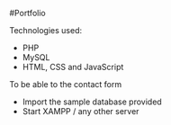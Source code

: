 #Portfolio

Technologies used:

- PHP
- MySQL
- HTML, CSS and JavaScript

To be able to the contact form

- Import the sample database provided
- Start XAMPP / any other server
